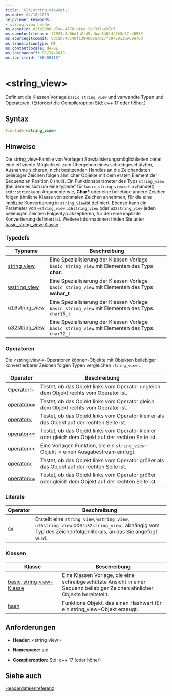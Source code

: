 ```yaml
---
title: '&lt;string_view&gt;'
ms.date: 04/18/2019
helpviewer_keywords:
- string_view header
ms.assetid: a2fb9d00-d7ae-4170-bfea-2dc337aa37cf
ms.openlocfilehash: 47924c3d6bd1a2f45cdbac648f4f563c57ce8939
ms.sourcegitcommit: 0dcab746c49f13946b0a7317fc9769130969e76d
ms.translationtype: MT
ms.contentlocale: de-DE
ms.lasthandoff: 07/24/2019
ms.locfileid: "68459115"
---
```

# <a name="ltstringviewgt"></a>&lt;string_view&gt;

Definiert die Klassen Vorlage `basic_string_view` und verwandte Typen und Operatoren. (Erfordert die Compileroption [Std: c++ 17](../build/reference/std-specify-language-standard-version.md) oder höher.)

## <a name="syntax"></a>Syntax

```cpp
#include <string_view>
```

## <a name="remarks"></a>Hinweise

Die string_view-Familie von Vorlagen Spezialisierungsmöglichkeiten bietet eine effiziente Möglichkeit zum Übergeben eines schreibgeschützten, Ausnahme sicheren, nicht besitzenden Handles an die Zeichendaten beliebiger Zeichen folgen ähnlicher Objekte mit dem ersten Element der Sequenz an Position 0 (null). Ein Funktionsparameter des Typs `string_view` (bei dem es sich um eine typedef für `basic_string_view<char>`handelt) `std::string`kann Argumente wie, **Char\*** oder eine beliebige andere Zeichen folgen ähnliche Klasse von schmalen Zeichen annehmen, für die eine implizite Konvertierung in `string_view`ist definiert. Ebenso kann ein Parameter von `wstring_view` `u16string_view` oder `u32string_view` jeden beliebigen Zeichen Folgentyp akzeptieren, für den eine implizite Konvertierung definiert ist. Weitere Informationen finden Sie unter [basic_string_view-Klasse](../standard-library/basic-string-view-class.md).

### <a name="typedefs"></a>Typedefs

|Typname|Beschreibung|
|-|-|
|[string_view](../standard-library/string-view-typedefs.md#string_view)|Eine Spezialisierung der Klassen Vorlage `basic_string_view` mit Elementen des Typs **char**.|
|[wstring_view](../standard-library/string-view-typedefs.md#wstring_view)|Eine Spezialisierung der Klassen Vorlage `basic_string_view` mit Elementen des Typs **wchar_t**.|
|[u16string_view](../standard-library/string-view-typedefs.md#u16string_view)|Eine Spezialisierung der Klassen Vorlage `basic_string_view` mit Elementen des Typs. `char16_t`|
|[u32string_view](../standard-library/string-view-typedefs.md#u32string_view)|Eine Spezialisierung der Klassen Vorlage `basic_string_view` mit Elementen des Typs. `char32_t`|

### <a name="operators"></a>Operatoren

Die \<string_view->-Operatoren können-Objekte mit Objekten beliebiger konvertierbarer Zeichen folgen Typen vergleichen `string_view` .

|Operator|Beschreibung|
|-|-|
|[Operator!=](../standard-library/string-view-operators.md#op_neq)|Testet, ob das Objekt links vom Operator ungleich dem Objekt rechts vom Operator ist.|
|[operator==](../standard-library/string-view-operators.md#op_eq_eq)|Testet, ob das Objekt links vom Operator gleich dem Objekt rechts vom Operator ist.|
|[operator<](../standard-library/string-view-operators.md#op_lt)|Testet, ob das Objekt links vom Operator kleiner als das Objekt auf der rechten Seite ist.|
|[operator<=](../standard-library/string-view-operators.md#op_lt_eq)|Testet, ob das Objekt links vom Operator kleiner oder gleich dem Objekt auf der rechten Seite ist.|
|[operator<\<](../standard-library/string-view-operators.md#op_lt_lt)|Eine Vorlagen Funktion, die ein `string_view` -Objekt in einen Ausgabestream einfügt.|
|[operator>](../standard-library/string-view-operators.md#op_gt)|Testet, ob das Objekt links vom Operator größer als das Objekt auf der rechten Seite ist.|
|[operator>=](../standard-library/string-view-operators.md#op_gt_eq)|Testet, ob das Objekt links vom Operator größer oder gleich dem Objekt auf der rechten Seite ist.|

### <a name="literals"></a>Literale

|Operator|Beschreibung|
|-|-|
|[sv](../standard-library/string-view-operators.md#op_sv)|Erstellt eine `string_view`, `wstring_view`, `u16string_view` oder`u32string_view` , abhängig vom Typ des Zeichenfolgenliterals, an das Sie angefügt wird.|

### <a name="classes"></a>Klassen

|Klasse|Beschreibung|
|-|-|
|[basic_string_view-Klasse](../standard-library/basic-string-view-class.md)|Eine Klassen Vorlage, die eine schreibgeschützte Ansicht in einer Sequenz beliebiger Zeichen ähnlicher Objekte bereitstellt.|
|[hash](string-view-hash.md)|Funktions Objekt, das einen Hashwert für ein string_view-Objekt erzeugt.|

## <a name="requirements"></a>Anforderungen

- **Header:** \<string_view>

- **Namespace:** std

- **Compileroption:** Std: c++ 17 (oder höher)

## <a name="see-also"></a>Siehe auch

[Headerdateienreferenz](../standard-library/cpp-standard-library-header-files.md)
